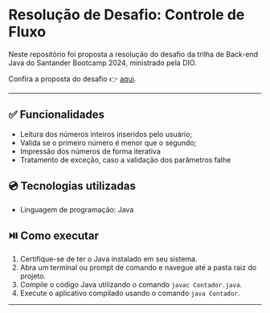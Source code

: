 # Resolução de Desafio: Controle de Fluxo

Neste repositório foi proposta a resolução do desafio da trilha de Back-end Java do Santander Bootcamp 2024, ministrado pela DIO.
  
Confira a proposta do desafio :point_right: [aqui](https://github.com/digitalinnovationone/trilha-java-basico/tree/main/desafios/controle-fluxo).

---

## :white_check_mark: Funcionalidades
- Leitura dos números inteiros inseridos pelo usuário;
- Valida se o primeiro número é menor que o segundo;
- Impressão dos números de forma iterativa
- Tratamento de exceção, caso a validação dos parâmetros falhe


## :cd: Tecnologias utilizadas
- Linguagem de programação: Java

## :play_or_pause_button: Como executar
1. Certifique-se de ter o Java instalado em seu sistema.
2. Abra um terminal ou prompt de comando e navegue até a pasta raiz do projeto.
3. Compile o código Java utilizando o comando `javac Contador.java`.
4. Execute o aplicativo compilado usando o comando `java Contador`.
---
